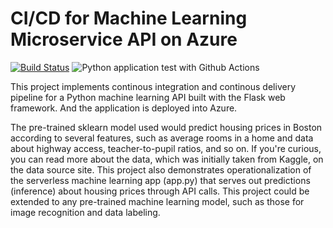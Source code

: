 # CI/CD for Machine Learning Microservice API on Azure
[![Build Status](https://dev.azure.com/smartkidshub/ml-microservice-api/_apis/build/status/mudathirlawal.cicd-for-ml-microservice-api-on-azure?branchName=ops)](https://dev.azure.com/smartkidshub/ml-microservice-api/_build/latest?definitionId=1&branchName=ops)
![Python application test with Github Actions](https://github.com/mudathirlawal/cicd-for-ml-microservice-api-on-azure/workflows/Python%20application%20test%20with%20Github%20Actions/badge.svg)

This project implements continous integration and continous delivery pipeline 
for a Python machine learning API built with the Flask web framework. And the 
application is deployed into Azure.  

The pre-trained sklearn model used would predict housing prices in Boston according 
to several features, such as average rooms in a home and data about highway access, 
teacher-to-pupil ratios, and so on. If you're curious, you can read more about the 
data, which was initially taken from Kaggle, on the data source site. This project 
also demonstrates operationalization of the serverless machine learning app (app.py) 
that serves out predictions (inference) about housing prices through API calls. 
This project could be extended to any pre-trained machine learning model, such as 
those for image recognition and data labeling.

